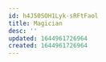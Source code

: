 ```yaml
---
id: h4J50SOH1Lyk-sRFtFaol
title: Magician
desc: ''
updated: 1644961726964
created: 1644961726964
---
```


